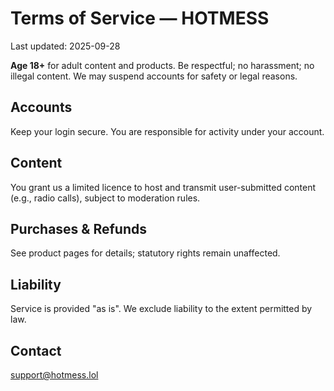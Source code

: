 # Terms of Service — HOTMESS
Last updated: 2025-09-28

**Age 18+** for adult content and products. Be respectful; no harassment; no illegal content. We may suspend accounts for safety or legal reasons.

## Accounts
Keep your login secure. You are responsible for activity under your account.

## Content
You grant us a limited licence to host and transmit user-submitted content (e.g., radio calls), subject to moderation rules.

## Purchases & Refunds
See product pages for details; statutory rights remain unaffected.

## Liability
Service is provided "as is". We exclude liability to the extent permitted by law.

## Contact
support@hotmess.lol
